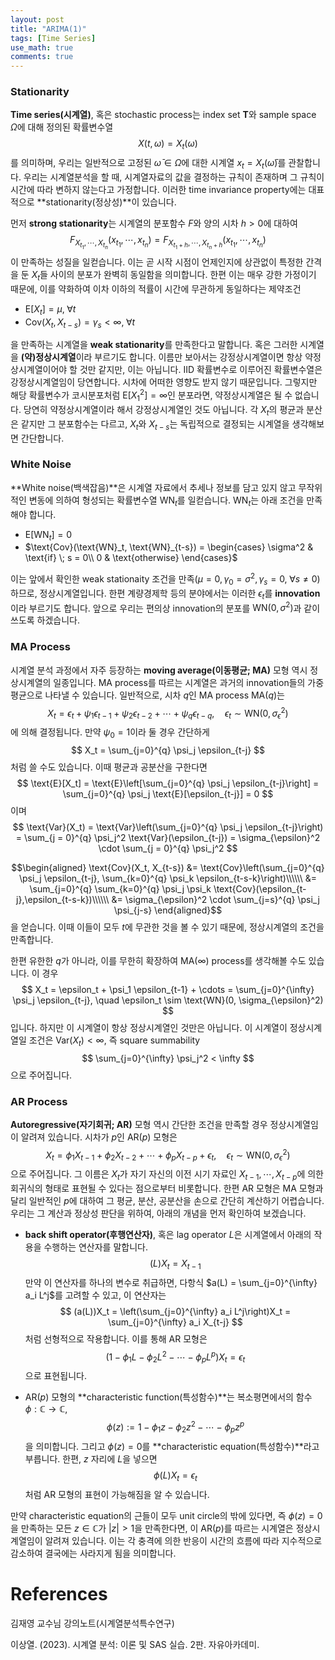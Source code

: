 ```yaml
---
layout: post
title: "ARIMA(1)"
tags: [Time Series]
use_math: true
comments: true
---
```


### Stationarity
**Time series(시계열)**, 혹은 stochastic process는 index set $\mathbf{T}$와 sample space $\Omega$에 대해 정의된 확률변수열
$$
X(t, \omega) = X_t(\omega)
$$
를 의미하며, 우리는 일반적으로 고정된 $\bar{\omega} \in \Omega$에 대한 시계열 $x_t = X_t(\bar{\omega})$를 관찰합니다. 우리는 시계열분석을 할 때, 시계열자료의 값을 결정하는 규칙이 존재하며 그 규칙이 시간에 따라 변하지 않는다고 가정합니다. 이러한 time invariance property에는 대표적으로 **stationarity(정상성)**이 있습니다. 

먼저 **strong stationarity**는 시계열의 분포함수 $F$와 양의 시차 $h > 0$에 대하여 
$$F_{X_{t_1}, \cdots, X_{t_n}}(x_{t_1}, \cdots, x_{t_n}) = F_{X_{t_1 + h}, \cdots, X_{t_n + h}}(x_{t_1}, \cdots, x_{t_n})$$
이 만족하는 성질을 일컫습니다. 이는 곧 시작 시점이 언제인지에 상관없이 특정한 간격을 둔 $X_t$들 사이의 분포가 완벽히 동일함을 의미합니다. 한편 이는 매우 강한 가정이기 때문에, 이를 약화하여 이차 이하의 적률이 시간에 무관하게 동일하다는 제약조건
- $\text{E}[X_t] = \mu, \; \forall t$
- $\text{Cov}(X_t, X_{t-s}) = \gamma_s < \infty, \; \forall t$

을 만족하는 시계열을 **weak stationarity**를 만족한다고 말합니다. 혹은 그러한 시계열을 **(약)정상시계열**이라 부르기도 합니다. 이름만 보아서는 강정상시계열이면 항상 약정상시계열이어야 할 것만 같지만, 이는 아닙니다. IID 확률변수로 이루어진 확률변수열은 강정상시계열임이 당연합니다. 시차에 어떠한 영향도 받지 않기 때문입니다. 그렇지만 해당 확률변수가 코시분포처럼 $\text{E}[X_1^2] = \infty$인 분포라면, 약정상시계열은 될 수 없습니다. 당연히 약정상시계열이라 해서 강정상시계열인 것도 아닙니다. 각 $X_t$의 평균과 분산은 같지만 그 분포함수는 다르고, $X_t$와 $X_{t-s}$는 독립적으로 결정되는 시계열을 생각해보면 간단합니다.


### White Noise
**White noise(백색잡음)**은 시계열 자료에서 추세나 정보를 담고 있지 않고 무작위적인 변동에 의하여 형성되는 확률변수열 $\text{WN}_t$를 일컫습니다. $\text{WN}_t$는 아래 조건을 만족해야 합니다. 

- $\text{E}[\text{WN}_t] = 0$
- $\text{Cov}(\text{WN}_t, \text{WN}_{t-s}) = \begin{cases} \sigma^2 & \text{if} \; s = 0\\ 0 & \text{otherwise} \end{cases}$

이는 앞에서 확인한 weak stationaity 조건을 만족($\mu = 0, \gamma_0 = \sigma^2, \gamma_s = 0, \; \forall s \neq 0$)하므로, 정상시계열입니다. 한편 계량경제학 등의 분야에서는 이러한 $\epsilon_t$를 **innovation**이라 부르기도 합니다. 앞으로 우리는 편의상 innovation의 분포를 $\text{WN}(0, \sigma^2)$과 같이 쓰도록 하겠습니다.

### MA Process
시계열 분석 과정에서 자주 등장하는 **moving average(이동평균; MA)** 모형 역시 정상시계열의 일종입니다. MA process를 따르는 시계열은 과거의 innovation들의 가중평균으로 나타낼 수 있습니다. 일반적으로, 시차 $q$인 MA process $\text{MA}(q)$는 
$$
X_t = \epsilon_t + \psi_1 \epsilon_{t-1} + \psi_2 \epsilon_{t-2} + \cdots + \psi_q \epsilon_{t-q}, \quad \epsilon_t \sim \text{WN}(0, \sigma_{\epsilon}^2)
$$
에 의해 결정됩니다. 만약 $\psi_0 = 1$이라 둘 경우 간단하게 
$$
X_t = \sum_{j=0}^{q} \psi_j \epsilon_{t-j}
$$
처럼 쓸 수도 있습니다. 이때 평균과 공분산을 구한다면
$$
\text{E}[X_t] = \text{E}\left[\sum_{j=0}^{q} \psi_j \epsilon_{t-j}\right] = \sum_{j=0}^{q} \psi_j \text{E}[\epsilon_{t-j}] = 0
$$
이며 
$$
\text{Var}(X_t) = \text{Var}\left(\sum_{j=0}^{q} \psi_j \epsilon_{t-j}\right) = \sum_{j = 0}^{q} \psi_j^2 \text{Var}(\epsilon_{t-j}) = \sigma_{\epsilon}^2 \cdot  \sum_{j = 0}^{q} \psi_j^2
$$

$$\begin{aligned} \text{Cov}(X_t, X_{t-s}) &= \text{Cov}\left(\sum_{j=0}^{q} \psi_j \epsilon_{t-j}, \sum_{k=0}^{q} \psi_k \epsilon_{t-s-k}\right)\\\\\\
&= \sum_{j=0}^{q} \sum_{k=0}^{q} \psi_j \psi_k \text{Cov}(\epsilon_{t-j},\epsilon_{t-s-k})\\\\\\
&= \sigma_{\epsilon}^2 \cdot \sum_{j=s}^{q} \psi_j \psi_{j-s} 
\end{aligned}$$
을 얻습니다. 이때 이들이 모두 $t$에 무관한 것을 볼 수 있기 때문에, 정상시계열의 조건을 만족합니다. 

한편 유한한 $q$가 아니라, 이를 무한히 확장하여 $\text{MA}(\infty)$ process를 생각해볼 수도 있습니다. 이 경우 
$$
X_t = \epsilon_t + \psi_1 \epsilon_{t-1} + \cdots = \sum_{j=0}^{\infty} \psi_j \epsilon_{t-j}, \quad \epsilon_t \sim \text{WN}(0, \sigma_{\epsilon}^2)
$$
입니다. 하지만 이 시계열이 항상 정상시계열인 것만은 아닙니다. 이 시계열이 정상시계열일 조건은 $\text{Var}(X_t) < \infty$, 즉 square summability
$$
\sum_{j=0}^{\infty} \psi_j^2 < \infty
$$
으로 주어집니다. 


### AR Process

**Autoregressive(자기회귀; AR)** 모형 역시 간단한 조건을 만족할 경우 정상시계열임이 알려져 있습니다. 시차가 $p$인 $\text{AR}(p)$ 모형은
$$
X_t = \phi_1 X_{t-1} + \phi_2 X_{t-2} + \cdots + \phi_p X_{t-p} + \epsilon_t, \quad \epsilon_t \sim \text{WN}(0, \sigma_{\epsilon}^2)
$$
으로 주어집니다. 그 이름은 $X_t$가 자기 자신의 이전 시기 자료인 $X_{t-1}, \cdots, X_{t-p}$에 의한 회귀식의 형태로 표현될 수 있다는 점으로부터 비롯합니다. 한편 AR 모형은 MA 모형과 달리 일반적인 $p$에 대하여 그 평균, 분산, 공분산을 손으로 간단히 계산하기 어렵습니다. 우리는 그 계산과 정상성 판단을 위하여, 아래의 개념을 먼저 확인하여 보겠습니다.

- **back shift operator(후행연산자)**, 혹은 lag operator $L$은 시계열에서 아래의 작용을 수행하는 연산자를 말합니다.
    $$
    (L)X_t = X_{t-1}
    $$
    만약 이 연산자를 하나의 변수로 취급하면, 다항식 $a(L) = \sum_{j=0}^{\infty} a_i L^j$를 고려할 수 있고, 이 연산자는
    $$
    (a(L))X_t = \left(\sum_{j=0}^{\infty} a_i L^j\right)X_t  = \sum_{j=0}^{\infty} a_i X_{t-j}
    $$
    처럼 선형적으로 작용합니다. 이를 통해 AR 모형은 
    $$
    (1 - \phi_1 L - \phi_2 L^2 - \cdots - \phi_p L^p)X_t = \epsilon_t
    $$
    으로 표현됩니다.

- $\text{AR}(p)$ 모형의 **characteristic function(특성함수)**는 복소평면에서의 함수 $\phi:\mathbb{C} \rightarrow \mathbb{C}$, 
    $$
    \phi(z) := 1- \phi_1 z - \phi_2 z^2 - \cdots - \phi_p z^p
    $$
    을 의미합니다. 그리고 $\phi(z) = 0$를 **characteristic equation(특성함수)**라고 부릅니다. 한편, $z$ 자리에 $L$을 넣으면 
    $$
    \phi(L)X_t = \epsilon_t
    $$
    처럼 AR 모형의 표현이 가능해짐을 알 수 있습니다.

만약 characteristic equation의 근들이 모두 unit circle의 밖에 있다면, 즉 $\phi(z)  = 0$을 만족하는 모든 $z \in \mathbb{C}$가 $|z| > 1$을 만족한다면, 이 $\text{AR}(p)$를 따르는 시계열은 정상시계열임이 알려져 있습니다. 이는 각 충격에 의한 반응이 시간의 흐름에 따라 지수적으로 감소하여 결국에는 사라지게 됨을 의미합니다. 







# References
김재영 교수님 강의노트(시계열분석특수연구)

이상열. (2023). 시계열 분석: 이론 및 SAS 실습. 2판. 자유아카데미.